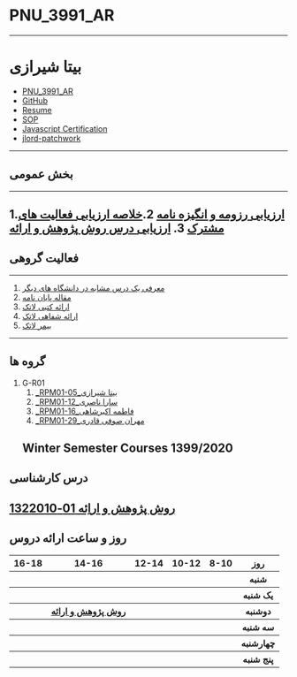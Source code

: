 # PNU_3991_AR
---------
# بیتا شیرازی
- [PNU_3991_AR](https://bita-shirazi.github.io/PNU_3991_AR/)
- [GitHub](https://github.com/Bita-shirazi)
- [Resume](https://bita-shirazi.github.io/resume/) 
- [SOP](https://bita-shirazi.github.io/SOP-1/)
- [Javascript Certification](https://github.com/Bita-shirazi/PNU_3991_AR/blob/main/JavaScript_certificate.jpg)
- [jlord-patchwork](https://github.com/Bita-shirazi/PNU_3991_AR/blob/main/IMG_20201227_230729.png?raw=true)
----------------
## بخش عمومی
---------
1.[ارزیابی رزومه و انگیزه نامه](https://github.com/Bita-shirazi/PNU_3991_AR/blob/main/General/BS_CV_CheckList_AR_3991.pdf)
2.[خلاصه ارزیابی فعالیت های مشترک](https://github.com/Bita-shirazi/PNU_3991_AR/blob/main/General/BS_GeneralSection_CheckList_AR_3991.pdf)
3. [ارزیابی درس روش پژوهش و ارائه](https://github.com/Bita-shirazi/PNU_3991_AR/blob/main/General/BS_ResearchAndPresentationMethods_CheckList_AR_3991.pdf)
----------------

## فعالیت گروهی
---------
1. [معرفی یک درس مشابه در دانشگاه های دیگر](https://www.sku.ac.ir/Department/computer-engineering/Department-CourseCatalogDetail/62)
2.  [مقاله پایان نامه](https://conservancy.umn.edu/handle/11299/182784)
3. [ارائه کتبی لاتک](https://github.com/Bita-shirazi/PNU_3991_AR/tree/main/Latex)
4. [ارائه شفاهی لاتک](https://drive.google.com/file/d/19MOQPcs8GovUzQi0d4RlbLNfdQUarfYU/view?usp=drivesdk)
5. [بیمر لاتک](https://github.com/Bita-shirazi/PNU_3991_AR/tree/main/beamer)
----------------
## گروه ها

1. G-R01
    1. [_RPM01-05_بیتا شیرازی](https://github.com/AliRazavi-edu/PNU_3991/tree/master/_BSc/ResearchAndPresentationMethods/1322010_01/05_%D9%86%D8%A7%D8%B2%D9%86%D9%8A%D9%86%20%D8%A7%D9%85%D9%8A%D9%86%D9%8A%20%D8%B9%D8%B4%D9%82%20%D8%A7%D8%A8%D8%A7%D8%AF%D9%8A)    
    1. [_RPM01-12_سارا ناصری](https://github.com/AliRazavi-edu/PNU_3991/tree/master/_BSc/ResearchAndPresentationMethods/1322010_01/12_%D8%B2%D9%87%D8%B1%D8%A7%20%D8%AC%D9%85%D8%B4%D9%8A%D8%AF%D9%8A)    
    1. [_RPM01-16_فاطمه اکبرشاهی](https://github.com/AliRazavi-edu/PNU_3991/tree/master/_BSc/ResearchAndPresentationMethods/1322010_01/16_%D8%A2%D9%8A%D8%AF%D8%A7%20%D8%AD%D9%86%D9%8A%D9%81%D9%8A)    
    1. [_RPM01-29_مهران صوفی قادری](https://github.com/AliRazavi-edu/PNU_3991/tree/master/_BSc/ResearchAndPresentationMethods/1322010_01/29_%D8%AD%D9%88%D8%B1%D8%A7%20%D8%B3%D8%B9%D9%8A%D8%AF%D9%8A)    
   ## Winter Semester Courses 1399/2020
## درس کارشناسی
[روش پژوهش و اراِئه 01-1322010](https://githubhttps://github.com/AliRazavi-edu/PNU_3991/tree/master/_BSc/ResearchAndPresentationMethods.com/)
<br>
--------------
## روز و ساعت ارائه دروس
<table style="width:100%">
  <tr>
    <th >16-18</th>
    <th >14-16</th>
    <th >12-14</th>
    <th>10-12</th>
    <th>8-10</th>
    <th>روز</th>
  </tr>
  <tr>
    <th ></th>
    <th ></th>
    <th ></th>
    <th></th>
    <th></th>
    <th>شنبه</th>
  </tr>
   <tr>
    <th ></th>
    <th ></th>
    <th></th>
    <th></th>
    <th ></th>
    <th>یک شنبه</th>
  </tr>
   <tr>
     <th ></th>
     <th ><a  href="https://github.com/AliRazavi-edu/PNU_3991/tree/master/_MSc/SoftwareArchitecture">روش پژوهش و ارائه</a></th>
     <th></th>
     <th></th>
     <th ></th> 
    <th>دوشنبه</th>
  </tr>
   <tr>
    <th ></th>
    <th ></th>
    <th></th>
    <th></th>
    <th></th>
    <th>سه شنبه</th>
  </tr>
   <tr>
    <th ></th>
    <th ></th>
    <th></th>
    <th></th>
     <th ></th>
    <th>چهارشنبه</th>
  </tr>
   <tr>
    <th ></th>
     <th ></th>
     <th ></th>
    <th></th>
     <th></th>
    <th>پنج شنبه</th>
  </tr>
</table>
